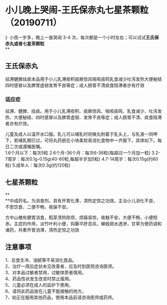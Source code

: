 # 小儿晚上哭闹-王氏保赤丸七星茶颗粒（20190711）

》小孩一岁多，晚上一直哭闹 3-4 次，每次都是一个小时左右；可以试试**王氏保赤丸或者七星茶颗粒**<br />**
<a name="AoYGy"></a>
## 王氏保赤丸

祛滞健脾祛痰本品用于小儿乳滞疳积痰厥惊风喘咳痰鸣乳食减少吐泻发热大便秘结四时感冒以及脾胃虚弱发育不良等症；成人肠胃不清痰食阻滞者亦有疗效

<a name="8NEQE"></a>
### 适应症
祛滞、健脾、祛痰。用于小儿乳滞疳积、痰厥惊风、喘咳痰鸣、乳食减少、吐泻发热、大便秘结、四时感冒以及脾胃虚弱、发育不良等症；成人肠胃不清、痰食阻滞者亦有疗效。

儿童及成人以温开水口服。乳儿可以哺乳时将微丸附着于乳头上，与乳液一同呷下，若哺乳期已过，可将丸药嵌在小块柔软易消化食物中一齐服下，具体如下。每日二次或遵嘱医嘱。 <br />1.6个月以下：每次5粒 2.6个月-36个月：每次6-36粒(每超过一个月加一粒) 3.2-7周岁：每次0.1g-0.15g(40-60粒,每超半岁加5粒) 4.7-14周岁：每次0.15g(约60粒) 5.成年人：每次0.3g(约120粒)

<a name="rbuVI"></a>
## **七星茶颗粒**
**<br />**中成药名。为消食剂，具有开胃化滞，清热定惊之功效。主治小儿消化不良，不思饮食，二便不畅，夜寐不安。

方中山楂有健胃消食，稻芽清热除烦，烦躁易惊，夜魅不安，大便不畅，小便短赤。主症的作用，淡竹叶利小便，钩藤平肝息风，蝉蜕疏水透渗，甘草为使药调和诸药，共奏开胃消滞，清热定惊之功效

<a name="qGt3y"></a>
## 注意事项

1、忌食生冷、油腻等不易消化食品。<br />2、治疗一周后症状未见改善者，应及时到医院咨询医师。<br />3、对本品过敏者禁用，过敏体质者慎用。<br />4、药品性状发生改变时禁止服用。<br />5、儿童必须在成人的监护下使用。<br />6、请将此药品放在儿童不能接触的地方。<br />7、如正在服用其他药品，使用本品前请咨询医师或药师。


